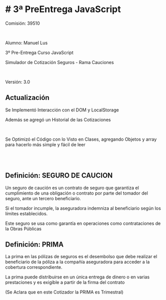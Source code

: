 <h1># 3ª PreEntrega JavaScript</h1>
<p>Comisión: 39510</p>
<br>
<p>Alumno: Manuel Lus</p>
<p>3º Pre-Entrega Curso JavaScript</p> 
<p>Simulador de Cotización Seguros - Rama Cauciones</p>
<br>
<p>Versión: 3.0</p>

<h2>Actualización</h2>
<p>Se Implementó Interacción con el DOM y LocalStorage</p>
<p>Además se agregó un Historial de las Cotizaciones</p>
<br>
<p>Se Optimizó el Código con lo Visto en Clases, agregando Objetos y array para hacerlo más simple y fácil de leer</p>
<br><br>
<h2>Definición: SEGURO DE CAUCION</h2>
<p>Un seguro de caución es un contrato de seguro que garantiza el cumplimiento de una obligación o contrato por parte del tomador del seguro, ante un tercero beneficiario.</p>
<p>Si el tomador incumple, la aseguradora indemniza al beneficiario según los límites establecidos.</p>
<p>Este seguro se usa como garantía en operaciones como contrataciones de la Obras Públicas</p>
<P></P>
<h2>Definición: PRIMA</h2>
<p>La prima en las pólizas de seguros es el desembolso que debe realizar el beneficiario de la póliza a la compañía aseguradora para acceder a la cobertura correspondiente.</p>
<p>La prima puede distribuirse en un única entrega de dinero o en varias prestaciones y es exigible a partir de la firma del contrato</p>
<p>(Se Aclara que en este Cotizador la PRIMA es Trimestral)</p>